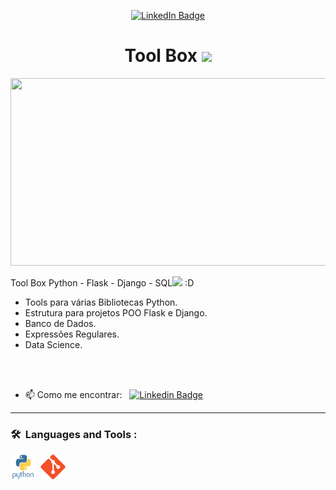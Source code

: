 
<p align="center">
<a href="https://www.linkedin.com/in/arcederick/"><img src="https://img.shields.io/badge/LinkedIn-blue?style=for-the-badge&logo=linkedin&logoColor=white" alt="LinkedIn Badge" target: blank></a>
</p>



<h1 align="center">Tool Box <img src="https://media.giphy.com/media/hvRJCLFzcasrR4ia7z/giphy.gif" width="40"> </h1>

<p align="center"><img src="https://media.giphy.com/media/dWesBcTLavkZuG35MI/giphy.gif" width="600" height="300"  /></p>



Tool Box Python - Flask - Django - SQL<img src="https://media.giphy.com/media/WUlplcMpOCEmTGBtBW/giphy.gif" width="30"> :D

- Tools para várias Bibliotecas Python.
- Estrutura para projetos POO Flask e Django.
- Banco de Dados.
- Expressões Regulares.
- Data Science.
<br>
<br>

- 📫 Como me encontrar: &nbsp; [![Linkedin Badge](https://img.shields.io/badge/-arcederick-blue?style=flat&logo=Linkedin&logoColor=white)](https://www.linkedin.com/in/arcederick/)

---

### 🛠 &nbsp;Languages and Tools :

<p>
  <img src="https://raw.githubusercontent.com/devicons/devicon/55609aa5bd817ff167afce0d965585c92040787a/icons/python/python-original-wordmark.svg" title="Python"  alt="Python" width="40" height="40"/>&nbsp;
  <img src="https://github.com/devicons/devicon/blob/master/icons/git/git-original.svg" title="Git"  alt="Git" width="40" height="40"/>&nbsp;
   
</p>
